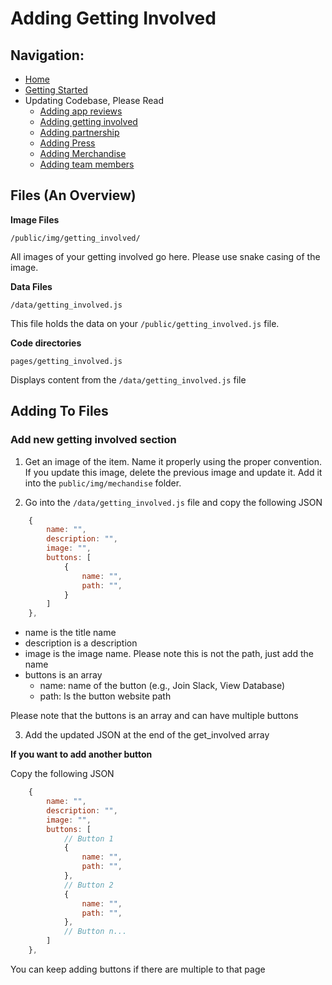 # Adding Getting Involved 

## Navigation:
- [Home](README.md)
- [Getting Started](getting-started.md)
- Updating Codebase, Please Read
    - [Adding app reviews](adding-app-reviews.md)
    - [Adding getting involved](adding-getting-involved.md)
    - [Adding partnership](adding-partners.md)
    - [Adding Press](adding-press.md)
    - [Adding Merchandise](adding-merchandise.md)
    - [Adding team members](adding-team-member.md)

## Files (An Overview)

**Image Files**

`/public/img/getting_involved/`

All images of your getting involved go here. Please use snake casing of the image. 

**Data Files**

`/data/getting_involved.js`

This file holds the data on your `/public/getting_involved.js` file. 

**Code directories**

`pages/getting_involved.js`

Displays content from the `/data/getting_involved.js` file

## Adding To Files

### Add new getting involved section

1. Get an image of the item. Name it properly using the proper convention. If you update this image, delete the previous image and update it. Add it into the `public/img/mechandise` folder.

2. Go into the `/data/getting_involved.js` file and copy the following JSON

```javascript
    {
        name: "",
        description: "",
        image: "",
        buttons: [
            {
                name: "",
                path: "",
            }
        ]
    },
```

- name is the title name
- description is a description
- image is the image name. Please note this is not the path, just add the name
- buttons is an array
    - name: name of the button (e.g., Join Slack, View Database)
    - path: Is the button website path

Please note that the buttons is an array and can have multiple buttons

3. Add the updated JSON at the end of the get_involved array

**If you want to add another button**

Copy the following JSON

```javascript
    {
        name: "",
        description: "",
        image: "",
        buttons: [
            // Button 1
            {
                name: "",
                path: "",
            },
            // Button 2
            {
                name: "",
                path: "",
            },
            // Button n...
        ]
    },
```

You can keep adding buttons if there are multiple to that page